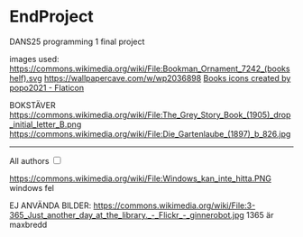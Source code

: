 # EndProject
DANS25 programming 1 final project

images used:
https://commons.wikimedia.org/wiki/File:Bookman_Ornament_7242_(bookshelf).svg
https://wallpapercave.com/w/wp2036898
<a href="https://www.flaticon.com/free-icons/books" title="books icons">Books icons created by popo2021 - Flaticon</a>

BOKSTÄVER
https://commons.wikimedia.org/wiki/File:The_Grey_Story_Book_(1905)_drop_initial_letter_B.png
https://commons.wikimedia.org/wiki/File:Die_Gartenlaube_(1897)_b_826.jpg


---

<label for="author">All authors</label> <input type="checkbox" id="author" name="author">

https://commons.wikimedia.org/wiki/File:Windows_kan_inte_hitta.PNG
windows fel

EJ ANVÄNDA BILDER:
https://commons.wikimedia.org/wiki/File:3-365_Just_another_day_at_the_library._-_Flickr_-_ginnerobot.jpg
1365 är maxbredd

